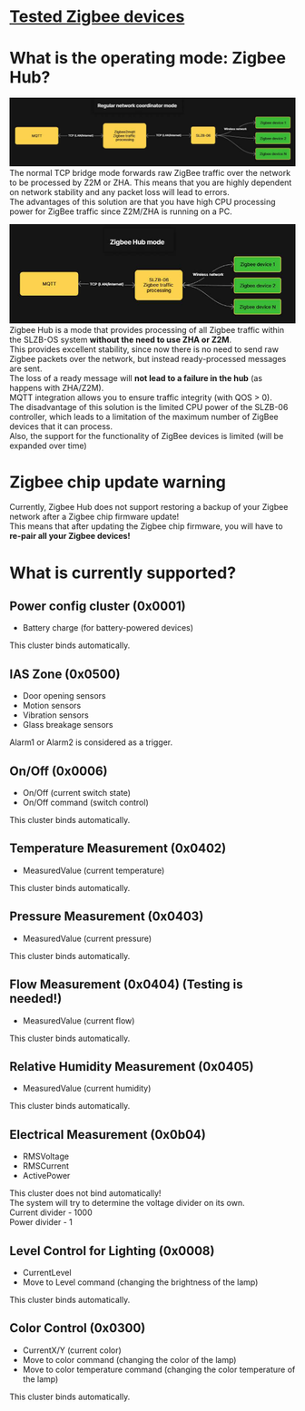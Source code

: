 # [Tested Zigbee devices](https://github.com/smlight-tech/slzb-os-zigbee-hub/tree/main/devices_support)

# What is the operating mode: Zigbee Hub?
<img src="./images/regular_tcp.jpg?raw=true" width=650px/><br>
The normal TCP bridge mode forwards raw ZigBee traffic over the network to be processed by Z2M or ZHA. This means that you are highly dependent on network stability and any packet loss will lead to errors.<br>
The advantages of this solution are that you have high CPU processing power for ZigBee traffic since Z2M/ZHA is running on a PC.

<img src="./images/zb_hub.jpg?raw=true" width=650px/><br>
Zigbee Hub is a mode that provides processing of all Zigbee traffic within the SLZB-OS system **without the need to use ZHA or Z2M**.<br>
This provides excellent stability, since now there is no need to send raw Zigbee packets over the network, but instead ready-processed messages are sent.<br>
The loss of a ready message will **not lead to a failure in the hub** (as happens with ZHA/Z2M).<br>
MQTT integration allows you to ensure traffic integrity (with QOS > 0).<br>
The disadvantage of this solution is the limited CPU power of the SLZB-06 controller, which leads to a limitation of the maximum number of ZigBee devices that it can process.<br>
Also, the support for the functionality of ZigBee devices is limited (will be expanded over time)

# **Zigbee chip update warning**
Currently, Zigbee Hub does not support restoring a backup of your Zigbee network after a Zigbee chip firmware update!<br>
This means that after updating the Zigbee chip firmware, you will have to **re-pair all your Zigbee devices!**

# What is currently supported?
## Power config cluster (0x0001)
- Battery charge (for battery-powered devices)

This cluster binds automatically.

## IAS Zone (0x0500)
- Door opening sensors
- Motion sensors
- Vibration sensors
- Glass breakage sensors

Alarm1 or Alarm2 is considered as a trigger.

## On/Off (0x0006)
- On/Off (current switch state)
- On/Off command (switch control)

This cluster binds automatically.

## Temperature Measurement (0x0402)
- MeasuredValue (current temperature)

This cluster binds automatically.

## Pressure Measurement (0x0403)
- MeasuredValue (current pressure)

This cluster binds automatically.

## Flow Measurement (0x0404) (Testing is needed!)
- MeasuredValue (current flow)

This cluster binds automatically.

## Relative Humidity Measurement (0x0405)
- MeasuredValue (current humidity)

This cluster binds automatically.

## Electrical Measurement (0x0b04)
- RMSVoltage
- RMSCurrent
- ActivePower

This cluster does not bind automatically!<br>
The system will try to determine the voltage divider on its own.<br>
Current divider - 1000<br>
Power divider - 1<br>

## Level Control for Lighting (0x0008)
- CurrentLevel
- Move to Level command (changing the brightness of the lamp)

This cluster binds automatically.

## Color Control (0x0300)
- CurrentX/Y (current color)
- Move to color command (changing the color of the lamp)
- Move to color temperature command (changing the color temperature of the lamp)

This cluster binds automatically.